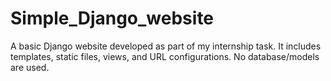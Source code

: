 # Simple_Django_website
A basic Django website developed as part of my internship task. It includes templates, static files, views, and URL configurations. No database/models are used.
